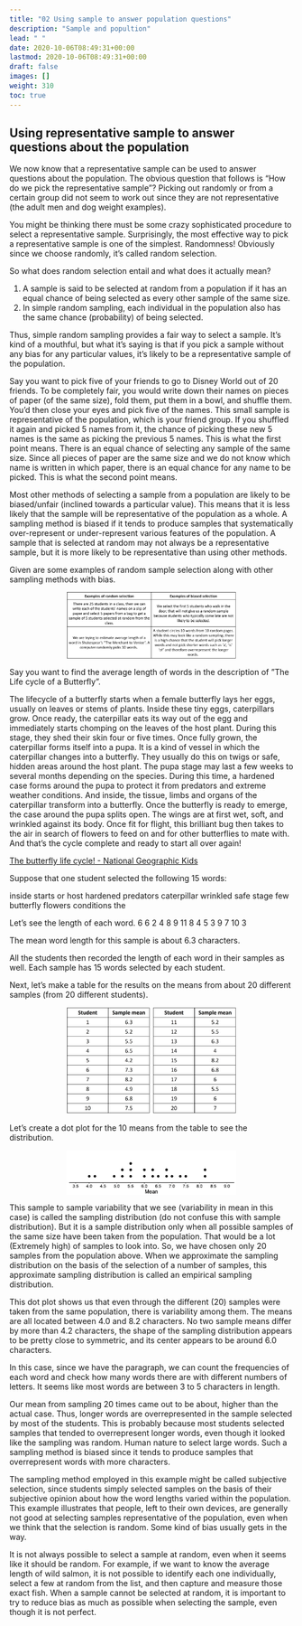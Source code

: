 ```yaml
---
title: "02 Using sample to answer population questions"
description: "Sample and popultion"
lead: " "
date: 2020-10-06T08:49:31+00:00
lastmod: 2020-10-06T08:49:31+00:00
draft: false
images: []
weight: 310
toc: true
---
```


## Using representative sample to answer questions about the population

We now know that a representative sample can be used to answer questions about the population. The obvious question that follows is “How do we pick the representative sample”? Picking out randomly or from a certain group did not seem to work out since they are not representative (the adult men and dog weight examples). 

You might be thinking there must be some crazy sophisticated procedure to select a representative sample. Surprisingly, the most effective way to pick a representative sample is one of the simplest. Randomness! Obviously since we choose randomly, it’s called random selection. 

So what does random selection entail and what does it actually mean?

1. A sample is said to be selected at random from a population if it has an equal chance of being selected as every other sample of the same size. 
2. In simple random sampling, each individual in the population also has the same chance (probability) of being selected. 

Thus, simple random sampling provides a fair way to select a sample. 
It’s kind of a mouthful, but what it’s saying is that if you pick a sample without any bias for any particular values, it’s likely to be a representative sample of the population. 

Say you want to pick five of your friends to go to Disney World out of 20 friends. To be completely fair, you would write down their names on pieces of paper (of the same size), fold them, put them in a bowl, and shuffle them. You’d then close your eyes and pick five of the names. This small sample is representative of the population, which is your friend group.  If you shuffled it again and picked 5 names from it, the chance of picking these new 5 names is the same as picking the previous 5 names. This is what the first point means. There is an equal chance of selecting any sample of the same size. Since all pieces of paper are the same size and we do not know which name is written in which paper, there is an equal chance for any name to be picked. This is what the second point means. 

Most other methods of selecting a sample from a population are likely to be biased/unfair (inclined towards a particular value). This means that it is less likely that the sample will be representative of the population as a whole. A sampling method is biased if it tends to produce samples that systematically over-represent or under-represent various features of the population. A sample that is selected at random may not always be a representative sample, but it is more likely to be representative than using other methods.

Given are some examples of random sample selection along with other sampling methods with bias. 

<img src ="S02-random-and-biased-sample.jpg" width="300" style="display: block; margin: 0 auto;">

Say you want to find the average length of words in the description of ”The Life cycle of a Butterfly”.

The lifecycle of a butterfly starts when a female butterfly lays her eggs, usually on leaves or stems of plants. Inside these tiny eggs, caterpillars grow. Once ready, the caterpillar eats its way out of the egg and immediately starts chomping on the leaves of the host plant. During this stage, they shed their skin four or five times. Once fully grown, the caterpillar forms itself into a pupa. It is a kind of vessel in which the caterpillar changes into a butterfly. They usually do this on twigs or safe, hidden areas around the host plant. The pupa stage may last a few weeks to several months depending on the species. During this time, a hardened case forms around the pupa to protect it from predators and extreme weather conditions. And inside, the tissue, limbs and organs of the caterpillar transform into a butterfly. Once the butterfly is ready to emerge, the case around the pupa splits open. The wings are at first wet, soft, and wrinkled against its body. Once fit for flight, this brilliant bug then takes to the air in search of flowers to feed on and for other butterflies to mate with. And that’s the cycle complete and ready to start all over again!

[The butterfly life cycle! - National Geographic Kids](https://www.natgeokids.com/uk/discover/animals/insects/butterfly-life-cycle/)

Suppose that one student selected the following 15 words: 

inside   starts   or     	host 	hardened     	predators     	caterpillar        	wrinkled       	safe 	stage   few  	butterfly       	flowers         	conditions    	the

Let’s see the length of each word. 
6	6	2	4	8	9	11	8	4	5	3	9	7	10	3

The mean word length for this sample is about 6.3 characters. 

All the students then recorded the length of each word in their samples as well. Each sample has 15 words selected by each student. 

Next, let’s make a table for the results on the means from about 20 different samples (from 20 different students). 

<img src ="S02-student-and-sample-mean-of-words-selected.jpg" width="300" style="display: block; margin: 0 auto;">

Let’s create a dot plot for the 10 means from the table to see the distribution.

<img src ="S02-dot-plot-of-sample-mean-for-word-length.png" width="300" style="display: block; margin: 0 auto;">

This sample to sample variability that we see (variability in mean in this case) is called the sampling distribution (do not confuse this with sample distribution). But it is a sample distribution only when all possible samples of the same size have been taken from the population. That would be a lot (Extremely high) of samples to look into. So, we have chosen only 20 samples from the population above. When we approximate the sampling distribution on the basis of the selection of a number of samples, this approximate sampling distribution is called an empirical sampling distribution.


This dot plot shows us that even through the different (20) samples were taken from the same population, there is variability among them. The means are all located between 4.0 and 8.2 characters. No two sample means differ by more than 4.2 characters, the shape of the sampling distribution appears to be pretty close to symmetric, and its center appears to be around 6.0 characters.

In this case, since we have the paragraph, we can count the frequencies of each word and check how many words there are with different numbers of letters. It seems like most words are between 3 to 5 characters in length.

Our mean from sampling 20 times came out to be about, higher than the actual case. 
Thus, longer words are overrepresented in the sample selected by most of the students. This is probably because most students selected samples that tended to overrepresent longer words, even though it looked like the sampling was random. Human nature to select large words. Such a sampling method is biased since it tends to produce samples that overrepresent words with more characters. 

The sampling method employed in this example might be called subjective selection, since students simply selected samples on the basis of their subjective opinion about how the word lengths varied within the population. This example illustrates that people, left to their own devices, are generally not good at selecting samples representative of the population, even when we think that the selection is random. Some kind of bias usually gets in the way. 

It is not always possible to select a sample at random, even when it seems like it should be random. For example, if we want to know the average length of wild salmon, it is not possible to identify each one individually, select a few at random from the list, and then capture and measure those exact fish. When a sample cannot be selected at random, it is important to try to reduce bias as much as possible when selecting the sample, even though it is not perfect.
